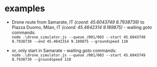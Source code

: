 # examples

 * Drone route from Samarate, IT *(coord: 45.6043749 8.7938739)* to Piazza Duomo, Milan, IT *(coord: 45.4642314 9.189875)* - waiting *goto* commands:   
`node .\drone_simulator.js --queue /001/003 --start 45.6043749 8.7938739 --end 45.4642314 9.189875 --groundspeed 110`

* or, only start in Samarate - waiting *goto* commands:   
`node .\drone_simulator.js --queue /001/003 --start 45.6043749 8.7938739 --groundspeed 110`